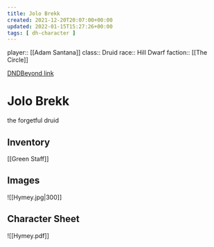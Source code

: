 ```yaml
---
title: Jolo Brekk
created: 2021-12-20T20:07:00+00:00
updated: 2022-01-15T15:27:26+00:00
tags: [ dh-character ]
---
```


player:: [[Adam Santana]]
class:: Druid
race:: Hill Dwarf
faction:: [[The Circle]]

[DNDBeyond link](https://www.dndbeyond.com/characters/51342686)

# Jolo Brekk
the forgetful druid

## Inventory
[[Green Staff]]

## Images
![[Hymey.jpg|300]]

## Character Sheet
![[Hymey.pdf]]

